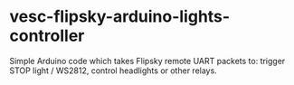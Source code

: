 # vesc-flipsky-arduino-lights-controller
Simple Arduino code which takes Flipsky remote UART packets to: trigger STOP light / WS2812, control headlights or other relays.

